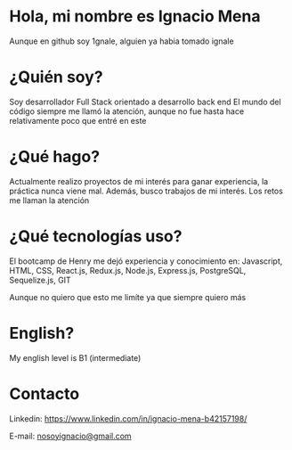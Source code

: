 # Hola, mi nombre es Ignacio Mena
Aunque en github soy 1gnale, alguien ya habia tomado ignale
# ¿Quién soy?
Soy desarrollador Full Stack orientado a desarrollo back end
El mundo del código siempre me llamó la atención, aunque no fue hasta hace relativamente poco que entré en este
# ¿Qué hago?
Actualmente realizo proyectos de mi interés para ganar experiencia, la práctica nunca viene mal. 
Además, busco trabajos de mi interés. Los retos me llaman la atención
# ¿Qué tecnologías uso?
El bootcamp de Henry me dejó experiencia y conocimiento en: Javascript, HTML, CSS, React.js, Redux.js, Node.js, Express.js, PostgreSQL, Sequelize.js, GIT

Aunque no quiero que esto me limíte ya que siempre quiero más
# English?
My english level is B1 (intermediate)
# Contacto

Linkedin: https://www.linkedin.com/in/ignacio-mena-b42157198/

E-mail: nosoyignacio@gmail.com
